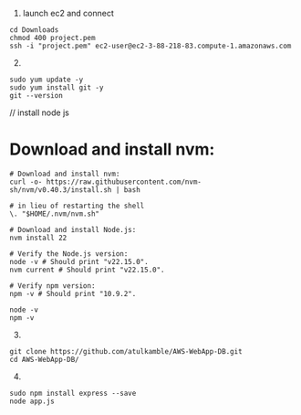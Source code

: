1. launch ec2 and connect 

```
cd Downloads 
chmod 400 project.pem
ssh -i "project.pem" ec2-user@ec2-3-88-218-83.compute-1.amazonaws.com
```

2.  

```
sudo yum update -y
sudo yum install git -y
git --version
```

// install node js

# Download and install nvm:
```
# Download and install nvm:
curl -o- https://raw.githubusercontent.com/nvm-sh/nvm/v0.40.3/install.sh | bash

# in lieu of restarting the shell
\. "$HOME/.nvm/nvm.sh"

# Download and install Node.js:
nvm install 22

# Verify the Node.js version:
node -v # Should print "v22.15.0".
nvm current # Should print "v22.15.0".

# Verify npm version:
npm -v # Should print "10.9.2".

```
```
node -v
npm -v
```

3. 
```
git clone https://github.com/atulkamble/AWS-WebApp-DB.git
cd AWS-WebApp-DB/
```

4.
```
sudo npm install express --save
node app.js 
```

